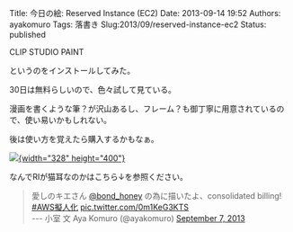 Title: 今日の絵: Reserved Instance (EC2)
Date: 2013-09-14 19:52
Authors: ayakomuro
Tags:  落書き
Slug:2013/09/reserved-instance-ec2
Status: published

CLIP STUDIO PAINT

というのをインストールしてみた。



30日は無料らしいので、色々試して見ている。









漫画を書くような筆？が沢山あるし、フレーム？も御丁寧に用意されているので、使い易いかもしれない。









後は使い方を覚えたら購入するかもなぁ。







[![](http://2.bp.blogspot.com/-t9xj4eZzpJ8/UjS92JSevVI/AAAAAAAAYkU/eZ5xUSSoodE/s400/RI-EC2.jpg){width="328"
height="400"}](http://2.bp.blogspot.com/-t9xj4eZzpJ8/UjS92JSevVI/AAAAAAAAYkU/eZ5xUSSoodE/s1600/RI-EC2.jpg)



なんでRIが猫耳なのかはこちら↓を参照ください。







> 愛しのキエさん [@bond\_honey](https://twitter.com/bond_honey)
> の為に描いたよ、consolidated billing!
> [\#AWS擬人化](https://twitter.com/search?q=%23AWS%E6%93%AC%E4%BA%BA%E5%8C%96&src=hash)
> [pic.twitter.com/0m1KeG3KTS](http://t.co/0m1KeG3KTS)  
> --- 小室 文 Aya Komuro (@ayakomuro) [September 7,
> 2013](https://twitter.com/ayakomuro/statuses/376356359240830976)
